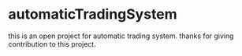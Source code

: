 automaticTradingSystem
======================

this is an open project for automatic trading system. thanks for giving contribution to this project.
